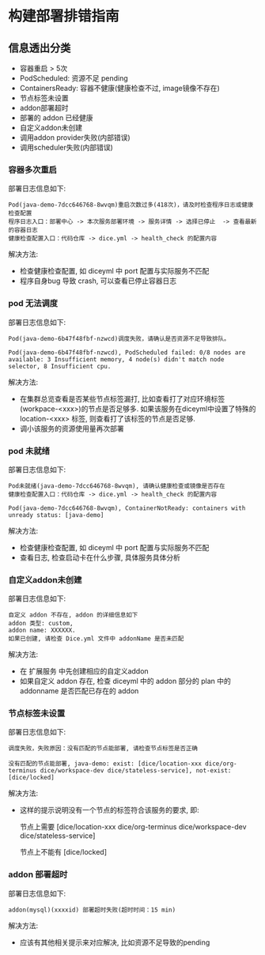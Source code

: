 # 构建部署排错指南

## 信息透出分类 
- 容器重启 > 5次 
- PodScheduled: 资源不足 pending 
- ContainersReady: 容器不健康(健康检查不过, image镜像不存在) 
- 节点标签未设置
- addon部署超时
- 部署的 addon 已经健康
- 自定义addon未创建
- 调用addon provider失败(内部错误)
- 调用scheduler失败(内部错误)


### 容器多次重启
部署日志信息如下:
```
Pod(java-demo-7dcc646768-8wvqm)重启次数过多(418次)，请及时检查程序日志或健康检查配置
程序日志入口：部署中心 -> 本次服务部署环境 -> 服务详情 -> 选择已停止  -> 查看最新的容器日志
健康检查配置入口：代码仓库 -> dice.yml -> health_check 的配置内容
```
解决方法:
- 检查健康检查配置, 如 diceyml 中 port 配置与实际服务不匹配
- 程序自身bug 导致 crash, 可以查看已停止容器日志

### pod 无法调度
部署日志信息如下:
```
Pod(java-demo-6b47f48fbf-nzwcd)调度失败，请确认是否资源不足导致排队。

Pod(java-demo-6b47f48fbf-nzwcd), PodScheduled failed: 0/8 nodes are available: 3 Insufficient memory, 4 node(s) didn't match node selector, 8 Insufficient cpu.
```
解决方法:
- 在集群总览查看是否某些节点标签漏打, 比如查看打了对应环境标签(workpace-\<xxx\>)的节点是否足够多. 
  如果该服务在diceyml中设置了特殊的 location-\<xxx\> 标签, 则查看打了该标签的节点是否足够.
- 调小该服务的资源使用量再次部署

### pod 未就绪
部署日志信息如下:
```
Pod未就绪(java-demo-7dcc646768-8wvqm), 请确认健康检查或镜像是否存在
健康检查配置入口：代码仓库 -> dice.yml -> health_check 的配置内容

Pod(java-demo-7dcc646768-8wvqm), ContainerNotReady: containers with unready status: [java-demo]
```
解决方法:
- 检查健康检查配置, 如 diceyml 中 port 配置与实际服务不匹配
- 查看日志, 检查启动卡在什么步骤, 具体服务具体分析

### 自定义addon未创建
部署日志信息如下:
```
自定义 addon 不存在, addon 的详细信息如下
addon 类型: custom, 
addon name: XXXXXX. 
如果已创建, 请检查 Dice.yml 文件中 addonName 是否未匹配
```
解决方法:
- 在 扩展服务 中先创建相应的自定义addon
- 如果自定义 addon 存在, 检查 diceyml 中的 addon 部分的 plan 中的 addonname 是否匹配已存在的 addon

### 节点标签未设置
部署日志信息如下:
``` 
调度失败，失败原因：没有匹配的节点能部署, 请检查节点标签是否正确

没有匹配的节点能部署, java-demo: exist: [dice/location-xxx dice/org-terminus dice/workspace-dev dice/stateless-service], not-exist: [dice/locked]
```

解决方法:
- 这样的提示说明没有一个节点的标签符合该服务的要求, 即: 

  节点上需要 [dice/location-xxx dice/org-terminus dice/workspace-dev dice/stateless-service]
  
  节点上不能有 [dice/locked]

### addon 部署超时
部署日志信息如下:
```
addon(mysql)(xxxxid) 部署超时失败(超时时间：15 min)
```
解决方法:
- 应该有其他相关提示来对应解决, 比如资源不足导致的pending
